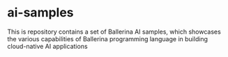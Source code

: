 # ai-samples
This is repository contains a set of Ballerina AI samples, which showcases the various capabilities of Ballerina programming language in building cloud-native AI applications

